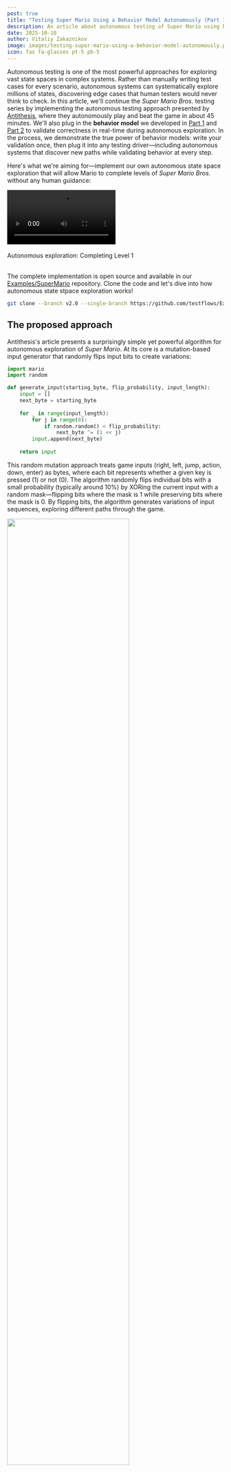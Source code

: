 ```yaml
---
post: true
title: "Testing Super Mario Using a Behavior Model Autonomously (Part 1)"
description: An article about autonomous testing of Super Mario using behavior models and evolutionary state space exploration techniques. 
date: 2025-10-10
author: Vitaliy Zakaznikov
image: images/testing-super-mario-using-a-behavior-model-autonomously.png
icon: fas fa-glasses pt-5 pb-5
---
```


Autonomous testing is one of the most powerful approaches for exploring vast state spaces in complex systems. Rather than manually writing test cases for every scenario, autonomous systems can systematically explore millions of states, discovering edge cases that human testers would never think to check.
In this article, we'll continue the *Super Mario Bros.* testing series by implementing the autonomous testing approach presented by [Antithesis](https://antithesis.com/blog/sdtalk/), where they autonomously play and beat the game in about 45 minutes.<!-- more --> We'll also plug in the **behavior model** we developed in [Part 1](/blog/testing-super-mario-using-a-behavior-model-part1/) and [Part 2](/blog/testing-super-mario-using-a-behavior-model-part2/) to validate correctness in real-time during autonomous exploration. In the process, we demonstrate the true power of behavior models: write your validation once, then plug it into any testing driver—including autonomous systems that discover new paths while validating behavior at every step.

Here's what we're aiming for—implement our own autonomous state space exploration that will allow Mario to complete levels of *Super Mario Bros.* without any human guidance:

<div class="text-center">
<video width="50%" controls>
  <source src="/images/testing-super-mario-using-a-behavior-model-autonomously-video1.webm" type="video/webm">
  Your browser does not support the video tag.
</video>
<div class="text-secondary text-bold"><br>Autonomous exploration: Completing Level 1</div>
</div><br>

The complete implementation is open source and available in our [Examples/SuperMario](https://github.com/testflows/Examples/tree/v2.0/SuperMario) repository. Clone the code and let's dive into how autonomous state stpace exploration works!

```bash
git clone --branch v2.0 --single-branch https://github.com/testflows/Examples.git && cd Examples/SuperMario
```

## The proposed approach

Antithesis's article presents a surprisingly simple yet powerful algorithm for autonomous exploration of *Super Mario*. At its core is a mutation-based input generator that randomly flips input bits to create variations:

```python
import mario
import random

def generate_input(starting_byte, flip_probability, input_length):
    input = []
    next_byte = starting_byte
    
    for _ in range(input_length):
        for j in range(8):
            if random.random() < flip_probability:
                next_byte ^= (1 << j)
        input.append(next_byte)
    
    return input
```

This random mutation approach treats game inputs (right, left, jump, action, down, enter) as bytes, where each bit represents whether a given key is pressed (1) or not (0). The algorithm randomly flips individual bits with a small probability (typically around 10%) by XORing the current input with a random mask—flipping bits where the mask is 1 while preserving bits where the mask is 0. By flipping bits, the algorithm generates variations of input sequences, exploring different paths through the game.

<div class="text-center">
<img style="width: 75%" src="/images/testing-super-mario-using-a-behavior-model-autonomously-pic-1.png">
<div class="text-secondary text-bold"><br>Input: Random input generation</div>
</div><br>

The reason behind choosing this input generation algorithm is that it better mimics how the game is meant to be played: the currently pressed key is likely to remain pressed in the next frame while another key can be added at the same time. For example, you hold down the right key while also pressing the jump or action buttons.

However, the algorithm itself is not enough. The reason is that Mario moving randomly will inevitably cause it to die by running into enemies or falling into pits.
Therefore, the exploration itself can never be one-shot. Instead, you have to store traveled paths (input sequences) and have a strategy to pick a sequence for the next iteration. These travel paths effectively define Mario's state because the game is **deterministic**.

> The system is said to be **deterministic** only if given the same input you will always get the same output.

Therefore, starting from the same position and applying the same input sequence will always lead to the same Mario position in the game. This means when we pick a traveled path, we can replay it and then try to continue it with new mutations.

The path selection requires a fitness function. For *Super Mario*, a simple criterion is to favor paths with the highest x-axis position, since winning the game requires advancing to the right. However, always picking the path with the highest fitness score doesn't work—there will be many cases where the path ends in a state from which no further exploration is possible. For example, right before touching a Goomba, or being in the air right before falling into a pit. Such states are not recoverable and lead to dead ends.

To overcome this problem, it's not enough to keep just the best path we've found so far. Instead, we need to maintain a collection of paths with different fitness scores and use a probability distribution function to pick the next path to explore. This way, we're more likely to pick paths with higher scores while still giving paths with lower scores a chance to be explored.

<div class="text-center">
<img style="width: 75%" src="/images/testing-super-mario-using-a-behavior-model-autonomously-pic-2.png">
<div class="text-secondary text-bold"><br>Paths: Selecting path</div>
</div><br>

The beauty of this state space exploration approach lies in its simplicity. You don't need to understand the game's mechanics or hand-craft complex strategies. The mutation process naturally discovers interesting behaviors through random exploration, guided by fitness scoring that rewards progress through the game world.

## Characteristics of the proposed approach

Let's step back and examine how the proposed exploration system works:

- We **generate random input** by flipping bits with small probability (typically ~10%), producing a sequence of button presses
- We **build a path** by recording the input sequence along with a **score** quantifying how far Mario progresses (for *Super Mario*, based on x-axis position)
- We **store these paths** in a collection, maintaining a population of different trajectories through the game
- We **select a path** using a probability distribution function that favors higher-scoring paths while still giving lower-scoring paths a chance
- **Determinism enables resuming** in exactly the same state: because the game always produces identical results for the same input sequence, we can replay any stored path to reach that specific game state, then continue exploring from there with new mutations
- This cycle of **select→replay→mutate→evaluate** repeats continuously, systematically exploring the state space by building on previously discovered paths

## Comparing the approach to Genetic Algorithm

Let's see how these characteristics map to a canonical Genetic Algorithm:

| Our System | GA Concept | 
|------------|------------|
| Collection of stored paths | **Population** of individuals |
| Input sequence (button presses) | **Genotype** encoding behavior |
| Game state (Mario position, score) | **Phenotype** (observable result) |
| Progress scoring function | **Fitness function** |
| Path probability distribution selection function | **Selection** with elite bias |
| Bit-flip input generation | **Mutation** operator |
| — | **Crossover** (recombination) |
| Each exploration iteration | **Generation** cycle |
<br>

Applying the broad understanding of these concepts, without nit-picking, the proposed approach is essentially a Genetic Algorithm—maintaining a population, scoring fitness, selecting promising candidates, and mutating them to explore variations.

However, a skeptic might raise two concerns: the absence of **crossover**, and whether an input sequence truly qualifies as a **genotype**.

### Genotype mapping

Let's address the genotype question first. In traditional GAs, genotypes often encode multiple behavioral strategies that apply broadly: "jump more often," "play aggressively," "avoid edges." In our system, the input sequence encodes something more specific: *the ability to reach a particular state*. But this **is** a form of behavioral encoding! Consider an analogy: if a gene encoded "how to live exactly to 90 years and 1 day" in a deterministic world, that would be incredibly useful—a genotype containing just one gene is a valid genotype that produces a specific, valuable outcome.

> The key insight: our input sequence represents **one gene**—a single behavioral instruction that takes Mario to a specific position. Our single-gene approach is a valid specialization of the general multi-gene GA framework.

### Absence of crossover

As for the absence of crossover, it's important to understand what crossover actually is: an evolutionary optimization technique that progresses the population by recombining currently present genetic material. Crossover combines beneficial traits from different individuals to potentially create better offspring without requiring new mutations. However, crossover is not strictly required—it's an evolutionary optimization, not a fundamental requirement. Mutation alone can effectively explore the state space, particularly when paths build incrementally as in our case. Therefore, the proposed approach remains a valid GA, just one that currently relies solely on mutation for variation rather than using both mutation and crossover for evolution.

## Why this maps to Genetic Algorithms?

The fact that this state space exploration technique maps perfectly to a Genetic Algorithm is **not a coincidence**—it reveals something fundamental about both testing and evolution.

When exploring complex state spaces, you need:
- A way to maintain progress (population of paths)
- A way to focus on promising areas (selection by fitness)
- A way to discover new possibilities (mutation)
- A way to reach specific states (genes as enablers)

This is exactly what biological evolution does. Genes aren't just instructions—they're traits that enable organisms to reach and survive in environmental states not yet mastered by the population. Our input sequences serve the same role: enabling Mario to reach game states not yet explored.

But one might question whether GA truly applies to deterministic systems where the same inputs always produce the same results.
Interestingly, the universe itself might be actually deterministic! To show that it is non-deterministic would require one to rewind it to a previous state and replay. Moreover, if the universe truly contains *everything*, by definition, then it must be deterministic because any apparent randomness would just be hidden state, since true non-determinism would require an external source (meaning the universe isn't everything). Therefore, one could argue that **determinism is the top-level concept**—apparent non-determinism is simply incomplete observation of deterministic state. 

> Consequently, we can define non-determinism as not having control over all the inputs.

Deterministic systems like *Super Mario* make this explicit, giving us perfect reproducibility for controlled evolutionary experiments. Leaving this almost philosophical digression, recognizing the approach as a mutation-based Genetic Algorithm unlocks decades of evolutionary computation research and opens a wide range of possibilities.

## Concrete implementation of autonomous exploration

Unfortunately, the original article did not present a concrete implementation. Since the approach is essentially a Genetic Algorithm, there are countless variations to explore in how we generate inputs, select paths, score progress, and manage stored paths. After some trial and error, we've settled on the following implementation—by no means optimal, but sufficient to demonstrate that the approach works.

The core state exploration loop is implemented in [`autonomous play`](https://github.com/testflows/Examples/blob/v2.0/SuperMario/tests/autonomous_play.py#L92) test, which orchestrates the entire process. The test repeatedly selects promising paths from stored paths, replays them to specific game states, then extends them with new generated inputs—continuously discovering and expanding reachable regions of the state space.

Here is the top level loop of the algorithm:

```python
    path = self.context.paths.select()  # Start with the most promising path

    # Break exploration into intervals (evolution epochs) to refresh path selection
    for part in range(play_seconds // interval):       
        for i in range(tries):  # Try extending the same path multiple times
            with Scenario(f"interval {part}-{i}"):
                stop_index = path.select_stop_index()  # Pick resume point (usually near end)
                # Replay path to that point, then extend with new generated inputs
                play(
                    path=path,
                    play_seconds=interval,
                    with_model=with_model,
                    stop_index=stop_index,
                )
            if path not in self.context.paths.paths:  # Path led to death?
                break  # Stop trying this path, move to next one
        self.context.paths.clean()  # Remove redundant paths with similar progress
        path = self.context.paths.select()  # Select next path (favoring higher scores)
```

This elegant loop captures the essence of systematic state space exploration, organized into exploration intervals (epochs) that structure the discovery process. Within each epoch: **select** a path based on its score, **replay** it to a chosen state, **extend** it with generated inputs, then **evaluate** the results. Paths that lead to death are immediately pruned from the population, focusing effort on viable states. At each epoch boundary, the population of the stored paths is cleaned to remove redundant paths, and a new path is selected—this periodic reassessment prevents the algorithm from getting stuck while ensuring each promising path gets multiple attempts. This structure embodies the core Genetic Algorithm cycle: maintaining a population (stored paths), scoring fitness, selecting promising candidates, introducing variation through mutation (varying the resume point and generated inputs, without crossover), and letting natural selection (death pruning) drive evolution toward increasingly successful paths.

Let's examine each component in detail.

### Input generation

Input generation is implemented using [weighted move selection](https://github.com/testflows/Examples/blob/v2.0/SuperMario/tests/autonomous_play.py#L11). We use a hybrid approach that balances pure exploration with structured gameplay patterns. The key insight here is that random mutations alone can be too chaotic—Mario needs some coherent action sequences to make meaningful progress. By combining weighted fuzzy mutations with predefined move patterns, we get the best of both worlds: the ability to discover unexpected solutions through randomness, and the efficiency of human-like movement patterns that naturally fit the game's mechanics.
  
  - **Fuzzy mutation**: 5% bit-flip probability with 10× selection weight ([fuzzy generator](https://github.com/testflows/Examples/blob/v2.0/SuperMario/tests/actions/moves.py#L17)) enables pure exploration that can discover unconventional solutions, like precise timing sequences that bypass enemies.
  - **Predefined moves**: patterns like `walk_right_long`, `jump_up_right_high_action` spanning 5-120 frames ([move library](https://github.com/testflows/Examples/blob/v2.0/SuperMario/tests/actions/moves.py#L7)) provide coherent action sequences that mimic natural gameplay and accelerate early progress.
  - **Directional bias**: right moves weighted 2×, left moves 0.5× naturally aligns exploration with the game's primary objective of progressing rightward through the level.

### Path selection

Path selection is implemented in the [selection function](https://github.com/testflows/Examples/blob/v2.0/SuperMario/tests/actions/paths.py#L241).
The selection strategy must balance exploitation (using our best discoveries) with exploration (trying less promising paths that might break through plateaus). A naive "always pick best" strategy fails when the best path leads to an unrecoverable state. Our exponential weighting gives the best path strong preference while maintaining a diverse population of alternatives.
  
  - **Best path dominance**: ~70% probability (50% base + exponential share) ensures we heavily exploit our most successful discoveries without getting trapped.
  - **Exponential decay for others**: ~30% probability distributed among remaining paths using exponential weighting maintains diversity and prevents convergence to local maxima—occasionally exploring "worse" paths can reveal breakthrough strategies.

### Scoring

Scoring is calculated by the [scoring](https://github.com/testflows/Examples/blob/v2.0/SuperMario/tests/actions/paths.py#L58) function.
The scoring function defines what "success" means and guides the entire evolutionary state space exploration process. We use a hierarchical structure with powers of 10 to create clear priorities: completing a level is worth infinitely more than any position within a level, reaching further right is worth more than doing it faster. The formula `level_num × 10⁹ + x_pos × 10³ + (999 - time)` ensures these priorities never conflict—a path that completes level 2 will always score higher than any path still in level 1, regardless of how fast or far the latter progresses.

### Backtracking and splitting

Backtracking and splitting are handled by [backtracking](https://github.com/testflows/Examples/blob/v2.0/SuperMario/tests/actions/paths.py#L103) and [splitting](https://github.com/testflows/Examples/blob/v2.0/SuperMario/tests/actions/paths.py#L131) functions.
When Mario dies, we don't want to discard the entire path—there's often valuable progress hidden within failed attempts. Backtracking removes the dangerous final frames, giving us a safer starting point. Splitting goes further by extracting the highest-scoring intermediate state, preserving Mario's best position even if later moves led to disaster. This salvaging mechanism significantly accelerates exploration by retaining hard-won progress.
  
  - **Backtracking**: Remove last frames before death, creating a safer checkpoint by rewinding before the fatal mistake.
  - **Splitting**: Extract the intermediate high-scoring point, preserving peak progress even when the path ends poorly—for example, saving Mario's farthest position before he fell into a pit.

### Death state pruning

Death state pruning is enforced by [stored paths management](https://github.com/testflows/Examples/blob/v2.0/SuperMario/tests/actions/paths.py#L161) and in the [play loop](https://github.com/testflows/Examples/blob/v2.0/SuperMario/tests/autonomous_play.py#L78).
Dead ends are evolutionary dead weight. By aggressively pruning any path that ends in death and immediately deleting replayed paths that fail, we maintain a population of only viable starting points. This creates intense selection pressure that prevents the population from being diluted with paths that can't possibly contribute to finding the solution. It's harsh, but effective—survival of the fittest in action.

### Path resuming and mutation

Path resuming is implemented in the [play](https://github.com/testflows/Examples/blob/v2.0/SuperMario/tests/autonomous_play.py#L32) function. Rather than always replaying a path to its end, we use a triangular distribution to occasionally resume from earlier points along the path. This implements mutation by varying where we branch off from existing paths—we might try different continuations from the same intermediate state, potentially discovering better alternatives. The [high mode value](https://github.com/testflows/Examples/blob/v2.0/SuperMario/tests/actions/paths.py#L88) means we usually resume near the end (small mutations), but the occasional early resumption (large mutations) prevents us from getting stuck always trying to extend from the same final state.

### Path cleaning

Path cleaning is performed by the [cleaning](https://github.com/testflows/Examples/blob/v2.0/SuperMario/tests/actions/paths.py#L208) function. As the stored paths population grows, many paths become redundant—slightly different input sequences that reach nearly the same position. Keeping all of them wastes computational resources and dilutes selection pressure. By grouping paths within 100-pixel ranges and keeping only the best from each group, we maintain a diverse population while eliminating near-duplicates. This compression prevents the population from exploding with marginally different strategies that offer no real diversity.

## Autonomous exploration in action

With the above autonomous test in place we can start exploring
*Super Mario* state space. 

Here is the basic command to run our autonomous play test:

```
python3 tests/run.py --autonomous --play-seconds 300
```

With default settings (20-second intervals, 3 tries per interval), this creates 15 epochs with 3 exploration attempts each. Since we must replay paths from the beginning to reach selected states, the actual runtime varies based on path lengths—expect 13-30 minutes for a 5-minute exploration session.

Here's an example run that completed in 22 minutes:

```
  ⟥    [note] All end scores: [1002836976, 1002453959, 1002334961, 1002058957, 1001942961, 1001763981, 1001595956, 1001398975, 1001234983, 1000966985, 1000835964, 1000729959, 1000393959, 1000108963, 1000004963, 0]
  ⟥    [note] Best end score: 1002836976
  ⟥    [note] Selected path score: 1002836976 (index 0)
  
✔ [ OK ] '/super mario/autonomous/play' (22m 21s)
```

The population contains 16 paths with varying scores, demonstrating the diversity maintained by our cleaning strategy. Our best score of `1002836976` decodes as:
- **Level**: 1 (first 3 left digits)
- **X-position**: 2836 pixels (middle 5 digits)
- **Time**: 23 seconds (999 - 976)

This means Mario successfully progressed 2836 pixels into Level 1—a non-trivial achievement for fully autonomous exploration!

## Performance optimization through instrumentation

Replaying paths to reach specific states for each exploration attempt introduces significant overhead. Since our reference implementation doesn't include save/resume functionality (checkpointing), we must replay from the beginning each time—a practical constraint that slows exploration.

To accelerate the process, we've instrumented the game with two key capabilities:

- **Level selection** (`--start-level`): Start exploration directly at any level with full lives, allowing us to focus on specific level challenges without replaying earlier sections.
- **Accelerated speed** (`--fps 300`): Run the game 5× faster while keeping in-game time normal—Mario moves at 300 fps instead of 60, dramatically speeding up path evaluation without affecting game mechanics.

These test instrumentation techniques are standard practice in real-world testing scenarios and essential for making autonomous exploration practical. In production testing environments, we routinely instrument systems to control initial states, accelerate time, inject faults, and manipulate conditions—it's how effective testing gets done.

## Finding a path to complete Level 1

After some trial and error—as expected with probabilistic search techniques—we found that these parameters significantly speed up finding a solution:

```bash
python3 tests/run.py --autonomous --play-seconds 3000 --fps 300 --always-pick-best-path --start-level 1 --paths-file level1_paths.json --backtrack 0
```

* **`--fps 300`**: Runs 5× faster while staying within game loop latency limits
* **`--always-pick-best-path`**: Focuses on the highest-scoring path; stop-index mutation provides enough variation to avoid getting stuck
* **`--start-level 1`**: Begins exploration directly at Level 1, skipping the intro screens
* **`--paths-file level1_paths.json`**: Stores discovered paths for this level independently
* **`--backtrack 0`**: Turns off backtracking since stop-index mutation already explores alternative branches

This shifts toward exploitation (best path) over exploration (diverse population), which works well when targeting a specific level. 

Here is a video of us beating Level 1:

<video width="50%" controls>
  <source src="/images/testing-super-mario-using-a-behavior-model-autonomously-video1.webm" type="video/webm">
  Your browser does not support the video tag.
</video>

Level 1 proved relatively straightforward—the algorithm consistently discovered the underground pipe shortcut that bypasses most of the level's obstacles. Wait to go Mario!

## Finding a path to complete Level 2

Level 2 uses the same parameters with a fresh paths file to explore independently:

```bash
python3 tests/run.py --autonomous --play-seconds 3000 --fps 300 --always-pick-best-path --start-level 2 --paths-file level2_paths.json --backtrack 0
```

<video width="50%" controls>
  <source src="/images/testing-super-mario-using-a-behavior-model-autonomously-video2.webm" type="video/webm">
  Your browser does not support the video tag.
</video>

Level 2 proved more challenging due to increased presence of pits, diverse enemies (Goombas, Koopas, Piranha Plants), and moving platforms. The high fps setting provided an unexpected advantage—Mario's invincibility period appeared extended, allowing rapid progress through dangerous sections. Despite the difficulty, our exploitation-focused strategy (always picking the best path with stop-index mutation, no backtracking) successfully discovered a winning path. Way to go Mario!

## Finding a path to complete Level 3

Continuing with Level 3, which was the harder level to complete!

```bash
python3 tests/run.py --autonomous --play-seconds 3000 --fps 300 --always-pick-best-path --start-level 3 --paths-file level3_paths.json --backtrack 0
```

<video width="50%" controls>
  <source src="/images/testing-super-mario-using-a-behavior-model-autonomously-video3.webm" type="video/webm">
  Your browser does not support the video tag.
</video>

Level 3 features numerous paths that lead to Mario's death—he must precisely jump from platform to platform across large gaps while avoiding enemies. The combination of precise platforming and enemy avoidance made finding a winning path significantly harder. Nevertheless, Level 3 was beaten, and the video above shows our autonomous Mario's successful run. Way to go Mario! 

## Finding a path to complete Level 4

Our reference Python implementation of *Super Mario* contains 4 levels, making this the final challenge for our autonomous exploration:

```bash
python3 tests/run.py --autonomous --play-seconds 3000 --fps 300 --always-pick-best-path --start-level 4 --paths-file level4_paths.json --backtrack 0
```

<video width="50%" controls>
  <source src="/images/testing-super-mario-using-a-behavior-model-autonomously-video4.webm" type="video/webm">
  Your browser does not support the video tag.
</video>

Level 4 revealed an interesting bug (which could be caused by our high FPS hack)—colliding with a Fire Bar renders Mario invisible, allowing him to bypass all remaining obstacles and reach the level's end. Bug or not, the algorithm found its way to the end, demonstrating how autonomous state space exploration can uncover unexpected behaviors that would be hard to find using classical testing techniques.

## Conclusion

This will be all for now. We've successfully demonstrated the effectiveness of [Antithesis's autonomous exploration approach](https://antithesis.com/blog/sdtalk/) using our reference Python implementation of *Super Mario Bros.* After analyzing their approach, we tied it to Genetic Algorithms, revealing the evolutionary computation structure underlying the exploration. Our implementation completed all four levels (maybe with some cheating 😊 or performance optimization as we call it) without human guidance, discovering shortcuts, navigating complex enemy patterns, mastering precise platforming, and even uncovering a potential collision bug in Level 4.

However, there's a critical limitation: our fitness function only measures **progress** (x-position, level completion), not **correctness**. We don't validate whether Mario's velocity follows expected physics, whether jumps have valid causes, whether falling happens only without ground support, or whether movements are causally justified by game state. While Antithesis played the original NES game and we used a Python implementation, this distinction becomes crucial for correctness validation—checking proper behavior requires access to internal game variables (velocity, collision state, key presses) beyond just Mario's x,y position.

In [Part 1](/blog/testing-super-mario-using-a-behavior-model-part1/) and [Part 2](/blog/testing-super-mario-using-a-behavior-model-part2/) of this series, we developed a comprehensive behavior model with **causal**, **safety**, and **liveness** properties that validate game correctness frame-by-frame. In **Part 2** of this autonomous testing series, we'll plug that model directly into the exploration loop, validating every frame in real-time. This combination is powerful: autonomous exploration discovers millions of states, while the behavior model ensures correctness throughout—finding not just winning paths, but bugs hiding in edge cases.

Stay tuned for **Part 2**, where autonomous exploration meets rigorous correctness validation using Mario's behavior model!
